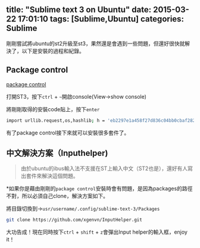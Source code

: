 title: "Sublime text 3 on Ubuntu"
date: 2015-03-22 17:01:10
tags: [Sublime,Ubuntu]
categories: Sublime
---

剛剛嘗試將ubuntu的st2升級至st3，果然還是會遇到一些問題，但還好很快就解決了，以下是安裝的過程和紀錄。

<!-- more -->

## Package control

[package control](https://packagecontrol.io/installation#st3)

打開ST3，按下`ctrl` + `~`開啟console(View->show console)

將剛剛取得的安裝code貼上，按下`enter`

``` bash
import urllib.request,os,hashlib; h = 'eb2297e1a458f27d836c04bb0cbaf282' + 'd0e7a3098092775ccb37ca9d6b2e4b7d'; pf = 'Package Control.sublime-package'; ipp = sublime.installed_packages_path(); urllib.request.install_opener( urllib.request.build_opener( urllib.request.ProxyHandler()) ); by = urllib.request.urlopen( 'http://packagecontrol.io/' + pf.replace(' ', '%20')).read(); dh = hashlib.sha256(by).hexdigest(); print('Error validating download (got %s instead of %s), please try manual install' % (dh, h)) if dh != h else open(os.path.join( ipp, pf), 'wb' ).write(by)
```

有了package control接下來就可以安裝很多套件了。

## 中文解決方案（Inputhelper)
>由於ubuntu的ibus輸入法不支援在ST上輸入中文（ST2也是），還好有人寫出套件來解決這個問題。

*如果你是藉由剛剛的`package control`安裝時會有問題，是因為packages的路徑不對，所以必須自己clone，解決方案如下。

將目錄切換到->`usr/username/.config/sublime-text-3/Packages`

``` bash
git clone https://github.com/xgenvn/InputHelper.git
```

大功告成！現在同時按下`ctrl` + `shift` + `z`會彈出Input helper的輸入框，enjoy it！